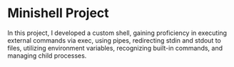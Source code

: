 # Minishell Project
In this project, I developed a custom shell, gaining proficiency in executing external commands via exec,
using pipes, redirecting stdin and stdout to files, utilizing environment variables, recognizing built-in
commands, and managing child processes.
